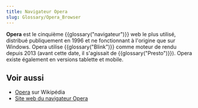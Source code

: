```yaml
---
title: Navigateur Opera
slug: Glossary/Opera_Browser
---
```


**Opera** est le cinquième {{glossary("navigateur")}} web le plus utilisé, distribué publiquement en 1996 et ne fonctionnant à l'origine que sur Windows. Opera utilise {{glossary("Blink")}} comme moteur de rendu depuis 2013 (avant cette date, il s'agissait de {{glossary("Presto")}}). Opera existe également en versions tablette et mobile.

## Voir aussi

- [Opera](https://fr.wikipedia.org/wiki/Opera) sur Wikipédia
- [Site web du navigateur Opera](http://www.opera.com/)
